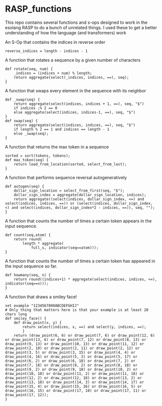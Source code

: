 # RASP_functions

This repo contains several functions and s-ops designed to work in the esolang
RASP to do a bunch of unrelated things. I used these to get a better
understanding of how the language (and transformers) work

An S-Op that contains the indices in reverse order

```
reverse_indices = length - indices - 1
```
 
A function that rotates a sequence by a given number of characters

```
def rotate(seq, num) {
    _indices = (indices + num) % length;
    return aggregate(select(_indices, indices, ==), seq);
}
```

A function that swaps every element in the sequence with its neighbor

```
def _swap(seq) {
    return aggregate(select(indices, indices + 1, ==), seq, "$") 
    if indices ;% 2 == 0
    else aggregate(select(indices, indices-1, ==), seq, "$")
}
def swap(seq) {
    return aggregate(select(indices, indices, ==), seq, "$")
    if length % 2 == 1 and indices == length - 1
    else _swap(seq);
}
```


A function that returns the max token in a sequence

```
sorted = sort(tokens, tokens);
def max_token(seq) {
    return load_from_location(sorted, select_from_last);
}
```

A function that performs sequence reversal autogeneratively

```
def autogen(seq) {
    dollar_sign_location = select_from_first(seq, "$");
    dollar_sign_index = aggregate(dollar_sign_location, indices);
    return aggregate((select(indices, dollar_sign_index, <=) and select(indices, indices, ==)) or (select(indices, dollar_sign_index, <) and select(indices, dollar_sign_index*2 - indices, ==)), seq, "");
}
```

A function that counts the number of times a certain token appears in the input 
sequence.

```
def count(seq,atom) {
	return round(
		length * aggregate(
			full_s, indicator(seq==atom)));
}
```


A function that counts the number of times a certain token has appeared in the 
input sequence so far.

```
def howmany(seq, n) {
    return round((indices+1) * aggregate(select(indices, indices, <=), indicator(seq==n)));
}
```

A function that draws a smiley face!


```
set example "1234567890ABCDEFGHIJ" 
# Only thing that matters here is that your example is at least 20 chars long
def smiley_face() {
    def draw_point(x, y) {
        return select(indices, x, ==) and select(y, indices, ==);
        }
    return (draw_point(6, 6) or draw_point(7, 6) or draw_point(12, 6) or draw_point(13, 6) or draw_point(7, 12) or draw_point(8, 13) or draw_point(9, 13) or draw_point(10, 13) or draw_point(11, 12) or draw_point(2, 10) or draw_point(2, 11) or draw_point(2, 12) or draw_point(3, 5) or draw_point(3, 15) or draw_point(4, 4) or draw_point(4, 16) or draw_point(5, 3) or draw_point(5, 17) or draw_point(6, 2) or draw_point(6, 18) or draw_point(7, 2) or draw_point(7, 18) or draw_point(8, 2) or draw_point(8, 18) or draw_point(9, 2) or draw_point(9, 18) or draw_point(10, 2) or draw_point(10, 18) or draw_point(11, 2) or draw_point(11, 18) or draw_point(12, 2) or draw_point(12, 18) or draw_point(13, 2) or draw_point(13, 18) or draw_point(14, 3) or draw_point(14, 17) or draw_point(15, 4) or draw_point(15, 16) or draw_point(16, 5) or draw_point(16, 15) or draw_point(17, 10) or draw_point(17, 11) or draw_point(17, 12));
}
```


